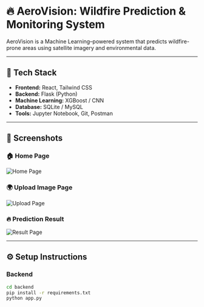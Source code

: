 # 🔥 AeroVision: Wildfire Prediction & Monitoring System

AeroVision is a Machine Learning–powered system that predicts wildfire-prone areas using satellite imagery and environmental data.

---

## 🚀 Tech Stack
- **Frontend:** React, Tailwind CSS  
- **Backend:** Flask (Python)  
- **Machine Learning:** XGBoost / CNN  
- **Database:** SQLite / MySQL  
- **Tools:** Jupyter Notebook, Git, Postman

---

## 📸 Screenshots

### 🏠 Home Page
![Home Page](images/home.png)

### 🌍 Upload Image Page
![Upload Page](images/upload.png)

### 🔥 Prediction Result
![Result Page](images/result.png)

---

## ⚙️ Setup Instructions

### Backend
```bash
cd backend
pip install -r requirements.txt
python app.py
